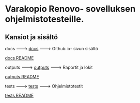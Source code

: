 # Varakopio Renovo- sovelluksen ohjelmistotesteille.

## Kansiot ja sisältö

docs ---> [docs](docs/) ---> Github.io- sivun sisältö

[docs README](docs/index.md)

outputs ---> [outputs](outputs/) ---> Raportit ja lokit

[outputs README](outputs/README.md)

tests ---> [tests](tests/) ---> Ohjelmistotestit

[tests README](tests/README.md)